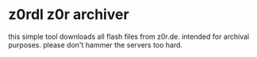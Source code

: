 # z0rdl z0r archiver

this simple tool downloads all flash files from z0r.de.
intended for archival purposes.
please don't hammer the servers too hard.
